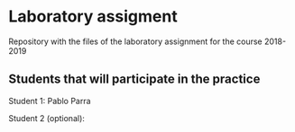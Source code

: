 # Laboratory assigment

Repository with the files of the laboratory assignment for the course 2018-2019

## Students that will participate in the practice

Student 1: Pablo Parra

Student 2 (optional):
